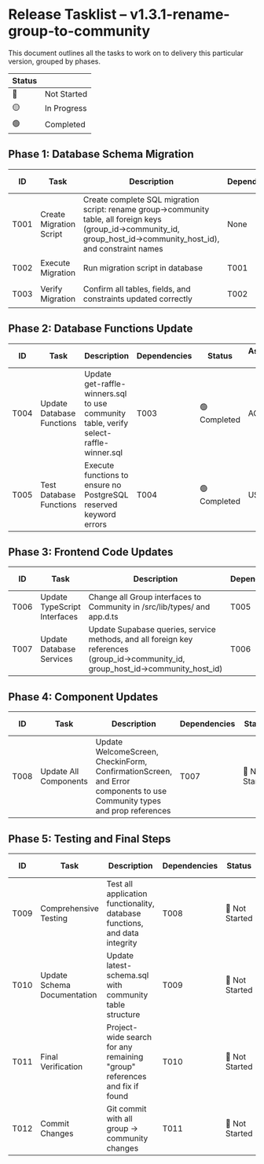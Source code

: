 # Release Tasklist – v1.3.1-rename-group-to-community
This document outlines all the tasks to work on to delivery this particular version, grouped by phases.

| Status |      |
|--------|------|
| 🔴 | Not Started |
| 🟡 | In Progress |
| 🟢 | Completed |

## Phase 1: Database Schema Migration

| ID  | Task             | Description                             | Dependencies | Status | Assigned To |
|-----|------------------|-----------------------------------------|-------------|----------|--------|
| T001 | Create Migration Script | Create complete SQL migration script: rename group→community table, all foreign keys (group_id→community_id, group_host_id→community_host_id), and constraint names | None | 🟢 Completed | AGENT |
| T002 | Execute Migration | Run migration script in database | T001 | 🟢 Completed | USER |
| T003 | Verify Migration | Confirm all tables, fields, and constraints updated correctly | T002 | 🟢 Completed | AGENT |

## Phase 2: Database Functions Update

| ID  | Task             | Description                             | Dependencies | Status | Assigned To |
|-----|------------------|-----------------------------------------|-------------|----------|--------|
| T004 | Update Database Functions | Update get-raffle-winners.sql to use community table, verify select-raffle-winner.sql | T003 | 🟢 Completed | AGENT |
| T005 | Test Database Functions | Execute functions to ensure no PostgreSQL reserved keyword errors | T004 | 🟢 Completed | USER |

## Phase 3: Frontend Code Updates

| ID  | Task             | Description                             | Dependencies | Status | Assigned To |
|-----|------------------|-----------------------------------------|-------------|----------|--------|
| T006 | Update TypeScript Interfaces | Change all Group interfaces to Community in /src/lib/types/ and app.d.ts | T005 | 🔴 Not Started | AGENT |
| T007 | Update Database Services | Update Supabase queries, service methods, and all foreign key references (group_id→community_id, group_host_id→community_host_id) | T006 | 🔴 Not Started | AGENT |

## Phase 4: Component Updates

| ID  | Task             | Description                             | Dependencies | Status | Assigned To |
|-----|------------------|-----------------------------------------|-------------|----------|--------|
| T008 | Update All Components | Update WelcomeScreen, CheckinForm, ConfirmationScreen, and Error components to use Community types and prop references | T007 | 🔴 Not Started | AGENT |

## Phase 5: Testing and Final Steps

| ID  | Task             | Description                             | Dependencies | Status | Assigned To |
|-----|------------------|-----------------------------------------|-------------|----------|--------|
| T009 | Comprehensive Testing | Test all application functionality, database functions, and data integrity | T008 | 🔴 Not Started | USER |
| T010 | Update Schema Documentation | Update latest-schema.sql with community table structure | T009 | 🔴 Not Started | AGENT |
| T011 | Final Verification | Project-wide search for any remaining "group" references and fix if found | T010 | 🔴 Not Started | AGENT |
| T012 | Commit Changes | Git commit with all group → community changes | T011 | 🔴 Not Started | USER |